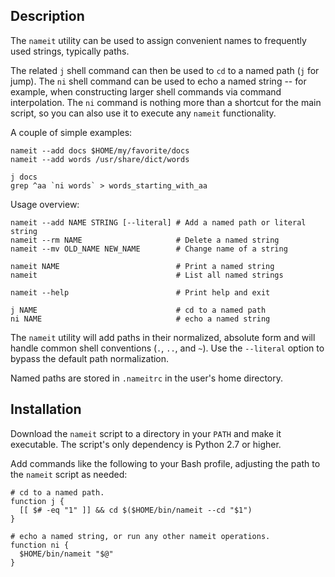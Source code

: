 ## Description ##

The `nameit` utility can be used to assign convenient names to frequently used
strings, typically paths.

The related `j` shell command can then be used to `cd` to a named path (`j` for
jump). The `ni` shell command can be used to echo a named string -- for
example, when constructing larger shell commands via command interpolation. The
`ni` command is nothing more than a shortcut for the main script, so you can
also use it to execute any `nameit` functionality.

A couple of simple examples:

    nameit --add docs $HOME/my/favorite/docs
    nameit --add words /usr/share/dict/words

    j docs
    grep ^aa `ni words` > words_starting_with_aa

Usage overview:

    nameit --add NAME STRING [--literal] # Add a named path or literal string
    nameit --rm NAME                     # Delete a named string
    nameit --mv OLD_NAME NEW_NAME        # Change name of a string

    nameit NAME                          # Print a named string
    nameit                               # List all named strings

    nameit --help                        # Print help and exit

    j NAME                               # cd to a named path
    ni NAME                              # echo a named string

The `nameit` utility will add paths in their normalized, absolute form and will
handle common shell conventions (`.`, `..`, and `~`). Use the `--literal`
option to bypass the default path normalization.

Named paths are stored in `.nameitrc` in the user's home directory.

## Installation ##

Download the `nameit` script to a directory in your `PATH` and make it
executable. The script's only dependency is Python 2.7 or higher.

Add commands like the following to your Bash profile, adjusting the path to the
`nameit` script as needed:

    # cd to a named path.
    function j {
      [[ $# -eq "1" ]] && cd $($HOME/bin/nameit --cd "$1")
    }

    # echo a named string, or run any other nameit operations.
    function ni {
      $HOME/bin/nameit "$@"
    }

